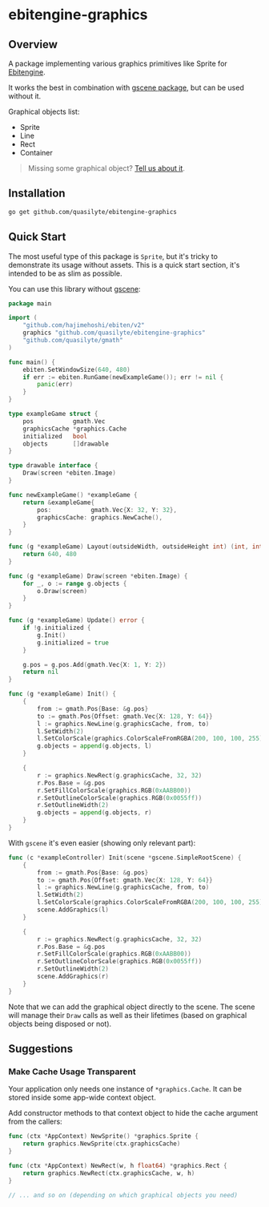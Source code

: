# ebitengine-graphics

## Overview

A package implementing various graphics primitives like Sprite for [Ebitengine](https://github.com/hajimehoshi/ebiten/).

It works the best in combination with [gscene package](https://github.com/quasilyte/gscene), but can be used without it.

Graphical objects list:

* Sprite
* Line
* Rect
* Container

> Missing some graphical object? [Tell us about it](https://github.com/quasilyte/ebitengine-graphics/issues/new).

## Installation

```bash
go get github.com/quasilyte/ebitengine-graphics
```

## Quick Start

The most useful type of this package is `Sprite`, but it's tricky to demonstrate its usage without assets. This is a quick start section, it's intended to be as slim as possible.

You can use this library without [gscene](https://github.com/quasilyte/gscene):

```go
package main

import (
	"github.com/hajimehoshi/ebiten/v2"
	graphics "github.com/quasilyte/ebitengine-graphics"
	"github.com/quasilyte/gmath"
)

func main() {
	ebiten.SetWindowSize(640, 480)
	if err := ebiten.RunGame(newExampleGame()); err != nil {
		panic(err)
	}
}

type exampleGame struct {
	pos           gmath.Vec
	graphicsCache *graphics.Cache
	initialized   bool
	objects       []drawable
}

type drawable interface {
	Draw(screen *ebiten.Image)
}

func newExampleGame() *exampleGame {
	return &exampleGame{
		pos:           gmath.Vec{X: 32, Y: 32},
		graphicsCache: graphics.NewCache(),
	}
}

func (g *exampleGame) Layout(outsideWidth, outsideHeight int) (int, int) {
	return 640, 480
}

func (g *exampleGame) Draw(screen *ebiten.Image) {
	for _, o := range g.objects {
		o.Draw(screen)
	}
}

func (g *exampleGame) Update() error {
	if !g.initialized {
		g.Init()
		g.initialized = true
	}

	g.pos = g.pos.Add(gmath.Vec{X: 1, Y: 2})
	return nil
}

func (g *exampleGame) Init() {
	{
		from := gmath.Pos{Base: &g.pos}
		to := gmath.Pos{Offset: gmath.Vec{X: 128, Y: 64}}
		l := graphics.NewLine(g.graphicsCache, from, to)
		l.SetWidth(2)
		l.SetColorScale(graphics.ColorScaleFromRGBA(200, 100, 100, 255))
		g.objects = append(g.objects, l)
	}

	{
		r := graphics.NewRect(g.graphicsCache, 32, 32)
		r.Pos.Base = &g.pos
		r.SetFillColorScale(graphics.RGB(0xAABB00))
		r.SetOutlineColorScale(graphics.RGB(0x0055ff))
		r.SetOutlineWidth(2)
		g.objects = append(g.objects, r)
	}
}
```

With `gscene` it's even easier (showing only relevant part):

```go
func (c *exampleController) Init(scene *gscene.SimpleRootScene) {
	{
		from := gmath.Pos{Base: &g.pos}
		to := gmath.Pos{Offset: gmath.Vec{X: 128, Y: 64}}
		l := graphics.NewLine(g.graphicsCache, from, to)
		l.SetWidth(2)
		l.SetColorScale(graphics.ColorScaleFromRGBA(200, 100, 100, 255))
		scene.AddGraphics(l)
	}

	{
		r := graphics.NewRect(g.graphicsCache, 32, 32)
		r.Pos.Base = &g.pos
		r.SetFillColorScale(graphics.RGB(0xAABB00))
		r.SetOutlineColorScale(graphics.RGB(0x0055ff))
		r.SetOutlineWidth(2)
		scene.AddGraphics(r)
	}
}
```

Note that we can add the graphical object directly to the scene. The scene will manage their `Draw` calls as well as their lifetimes (based on graphical objects being disposed or not).

## Suggestions

### Make Cache Usage Transparent

Your application only needs one instance of `*graphics.Cache`. It can be stored inside some app-wide context object.

Add constructor methods to that context object to hide the cache argument from the callers:

```go
func (ctx *AppContext) NewSprite() *graphics.Sprite {
	return graphics.NewSprite(ctx.graphicsCache)
}

func (ctx *AppContext) NewRect(w, h float64) *graphics.Rect {
	return graphics.NewRect(ctx.graphicsCache, w, h)
}

// ... and so on (depending on which graphical objects you need)
```
